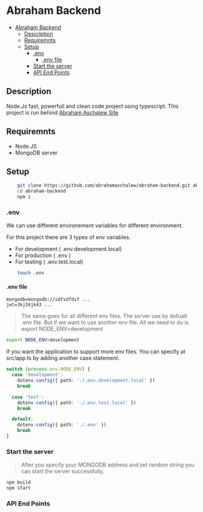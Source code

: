 # Abraham Backend

- [Abraham Backend](#abraham-backend)
  - [Description](#description)
  - [Requiremnts](#requiremnts)
  - [Setup](#setup)
    - [.env](#env)
      - [.env file](#env-file)
    - [Start the server](#start-the-server)
    - [API End Points](#api-end-points)

## Description

Node.Js fast, powerfull and clean code project using typescript. This project is run behind [Abraham Aschalew Site](http://localhost:4000)

## Requiremnts

- Node.JS
- MongoDB server

## Setup

```bash
    git clone https://github.com/abrahamaschalew/abraham-backend.git abraham-backend
    cd abraham-backend
    npm i
```

### .env

We can use different environement variables for different environment.

For this project there are 3 types of env variables.

- For development ( .env.development.local)
- For production ( .env )
- For testing ( .env.test.local)

```bash
    touch .env
```

#### .env file

```text
mongodb=mongodb://sdfsdfdsf ...
jwt=3kj34jk43 ...
```

> The same goes for all different env files. The server use by defualt .env file. But if we want to use another env file. All we need to do is export NODE_ENV=development

```bash
export NODE_ENV=development
```

If you want the application to support more env files. You can specify at src/app.ts by adding another case statement.

```ts
switch (process.env.NODE_ENV) {
  case 'development':
    dotenv.config({ path: './.env.development.local' })
    break

  case 'test':
    dotenv.config({ path: './.env.test.local' })
    break

  default:
    dotenv.config({ path: './.env' })
    break
}
```

### Start the server

> After you specify your MONGODB address and jwt random string you can start the server successfully.

```bash
npm build
npm start
```

### API End Points
